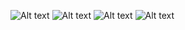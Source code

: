 

![Alt text](https://github.com/eldirb21/smoothAlarm/blob/development/src/assets/screenshoot/home.PNG "Optional title")
![Alt text](https://github.com/eldirb21/smoothAlarm/blob/development/src/assets/screenshoot/alarm.PNG "Optional title")
![Alt text](https://github.com/eldirb21/smoothAlarm/blob/development/src/assets/screenshoot/addoredit.PNG "Optional title")
![Alt text](https://github.com/eldirb21/smoothAlarm/blob/development/src/assets/screenshoot/profile.PNG "Optional title")